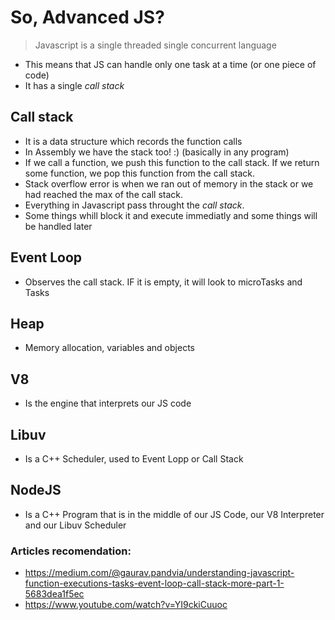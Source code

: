 # So, Advanced JS?
> Javascript is a single threaded single concurrent language
- This means that JS can handle only one task at a time (or one piece of code)
- It has a single *call stack* 

## Call stack
- It is a data structure which records the function calls
- In Assembly we have the stack too! :) (basically in any program)
- If we call a function, we push this function to the call stack. If we return some function, we pop this function from the call stack.
- Stack overflow error is when we ran out of memory in the stack or we had reached the max of the call stack.
- Everything in Javascript pass throught the *call stack*.
- Some things whill block it and execute immediatly and some things will be handled later

## Event Loop
- Observes the call stack. IF it is empty, it will look to microTasks and Tasks

## Heap
- Memory allocation, variables and objects

## V8
- Is the engine that interprets our JS code 

## Libuv
- Is a C++ Scheduler, used to Event Lopp or Call Stack

## NodeJS
- Is a C++ Program that is in the middle of our JS Code, our V8 Interpreter and our Libuv Scheduler


### Articles recomendation:
- https://medium.com/@gaurav.pandvia/understanding-javascript-function-executions-tasks-event-loop-call-stack-more-part-1-5683dea1f5ec
- https://www.youtube.com/watch?v=YI9ckiCuuoc
